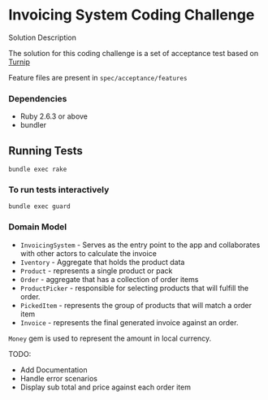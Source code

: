 # Invoicing System Coding Challenge

Solution Description

The solution for this coding challenge is a set of acceptance test based on [Turnip](https://github.com/jnicklas/turnip)

Feature files are present in `spec/acceptance/features`

### Dependencies

- Ruby 2.6.3 or above
- bundler

## Running Tests

`bundle exec rake`

### To run tests interactively

`bundle exec guard`

### Domain Model

- `InvoicingSystem` - Serves as the entry point to the app and collaborates with other actors to calculate the invoice
- `Iventory` - Aggregate that holds the product data
- `Product` - represents a single product or pack
- `Order` - aggregate that has a collection of order items
- `ProductPicker` - responsible for selecting products that will fulfill the order.
- `PickedItem` - represents the group of products that will match a order item
- `Invoice` - represents the final generated invoice against an order.

`Money` gem is used to represent the amount in local currency.

TODO:

- Add Documentation
- Handle error scenarios
- Display sub total and price against each order item
